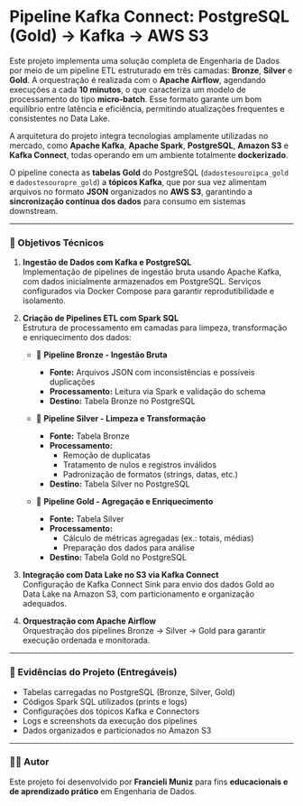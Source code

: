 # Pipeline Kafka Connect: PostgreSQL (Gold) → Kafka → AWS S3

Este projeto implementa uma solução completa de Engenharia de Dados por meio de um pipeline ETL estruturado em três camadas: **Bronze**, **Silver** e **Gold**. A orquestração é realizada com o **Apache Airflow**, agendando execuções a cada **10 minutos**, o que caracteriza um modelo de processamento do tipo **micro-batch**. Esse formato garante um bom equilíbrio entre latência e eficiência, permitindo atualizações frequentes e consistentes no Data Lake.

A arquitetura do projeto integra tecnologias amplamente utilizadas no mercado, como **Apache Kafka**, **Apache Spark**, **PostgreSQL**, **Amazon S3** e **Kafka Connect**, todas operando em um ambiente totalmente **dockerizado**.

O pipeline conecta as **tabelas Gold** do PostgreSQL (`dadostesouroipca_gold` e `dadostesouropre_gold`) a **tópicos Kafka**, que por sua vez alimentam arquivos no formato **JSON** organizados no **AWS S3**, garantindo a **sincronização contínua dos dados** para consumo em sistemas downstream.

---

### 🎯 Objetivos Técnicos

1. **Ingestão de Dados com Kafka e PostgreSQL**  
   Implementação de pipelines de ingestão bruta usando Apache Kafka, com dados inicialmente armazenados em PostgreSQL. Serviços configurados via Docker Compose para garantir reprodutibilidade e isolamento.

2. **Criação de Pipelines ETL com Spark SQL**  
   Estrutura de processamento em camadas para limpeza, transformação e enriquecimento dos dados:

   - 🥉 **Pipeline Bronze - Ingestão Bruta**  
     - **Fonte:** Arquivos JSON com inconsistências e possíveis duplicações  
     - **Processamento:** Leitura via Spark e validação do schema  
     - **Destino:** Tabela Bronze no PostgreSQL

   - 🥈 **Pipeline Silver - Limpeza e Transformação**  
     - **Fonte:** Tabela Bronze  
     - **Processamento:**  
       - Remoção de duplicatas  
       - Tratamento de nulos e registros inválidos  
       - Padronização de formatos (strings, datas, etc.)  
     - **Destino:** Tabela Silver no PostgreSQL

   - 🥇 **Pipeline Gold - Agregação e Enriquecimento**  
     - **Fonte:** Tabela Silver  
     - **Processamento:**  
       - Cálculo de métricas agregadas (ex.: totais, médias)  
       - Preparação dos dados para análise  
     - **Destino:** Tabela Gold no PostgreSQL

3. **Integração com Data Lake no S3 via Kafka Connect**  
   Configuração de Kafka Connect Sink para envio dos dados Gold ao Data Lake na Amazon S3, com particionamento e organização adequados.

4. **Orquestração com Apache Airflow**  
   Orquestração dos pipelines Bronze → Silver → Gold para garantir execução ordenada e monitorada.

---

### 📸 Evidências do Projeto (Entregáveis)

- Tabelas carregadas no PostgreSQL (Bronze, Silver, Gold)  
- Códigos Spark SQL utilizados (prints e logs)  
- Configurações dos tópicos Kafka e Connectors  
- Logs e screenshots da execução dos pipelines  
- Dados organizados e particionados no Amazon S3  

---

### 👩‍💻 Autor

Este projeto foi desenvolvido por **Francieli Muniz** para fins **educacionais e de aprendizado prático** em Engenharia de Dados.

